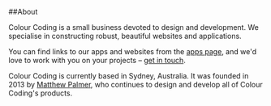 ##About

Colour Coding is a small business devoted to design and development. We specialise in constructing robust, beautiful websites and applications.

You can find links to our apps and websites from the <a href="../apps/">apps page</a>, and we'd love to work with you on your projects – <a href="../contact/">get in touch</a>.

Colour Coding is currently based in Sydney, Australia. It was founded in 2013 by <a href="http://palmer.im">Matthew Palmer</a>, who continues to design and develop all of Colour Coding's products.
